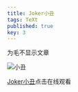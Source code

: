 ```yaml
---
title: Joker小丑
tags: TeXt
published: true
key: 3
---
```


为毛不显示文章


![小丑](https://pic1.superbed.cn/item/5ddec3c88e0e2e3ee9cdfa78.jpg)

[Joker小丑](https://jxjjxy-my.sharepoint.com/:v:/g/personal/cloud_site_t_odmail_cn/EW4FhfRu4XFArcuN2VT9rfEBmNes5BP-Lr39c-qTAG0wsw?e=tRPF0b)点击在线观看



<!--more-->
